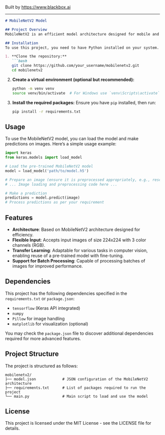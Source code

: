 
Built by https://www.blackbox.ai

---

```markdown
# MobileNetV2 Model

## Project Overview
MobileNetV2 is an efficient model architecture designed for mobile and edge devices to perform image classification tasks. This project includes a MobileNetV2 model implemented using Keras, following the TensorFlow backend framework. The model is optimized for performance while maintaining high accuracy across various tasks in computer vision.

## Installation
To use this project, you need to have Python installed on your system. You can set up a virtual environment for better package management. Follow these steps:

1. **Clone the repository:**
   ```bash
   git clone https://github.com/your_username/mobilenetv2.git
   cd mobilenetv2
   ```

2. **Create a virtual environment (optional but recommended):**
   ```bash
   python -m venv venv
   source venv/bin/activate  # For Windows use `venv\Scripts\activate`
   ```

3. **Install the required packages:**
   Ensure you have `pip` installed, then run:
   ```bash
   pip install -r requirements.txt
   ```

## Usage
To use the MobileNetV2 model, you can load the model and make predictions on images. Here’s a simple usage example:

```python
import keras
from keras.models import load_model

# Load the pre-trained MobileNetV2 model
model = load_model('path/to/model.h5')

# Prepare an image (ensure it is preprocessed appropriately, e.g., rescaled)
# ... Image loading and preprocessing code here ...

# Make a prediction
predictions = model.predict(image)
# Process predictions as per your requirement
```

## Features
- **Architecture**: Based on MobileNetV2 architecture designed for efficiency.
- **Flexible Input**: Accepts input images of size 224x224 with 3 color channels (RGB).
- **Transfer Learning**: Adaptable for various tasks in computer vision, enabling reuse of a pre-trained model with fine-tuning.
- **Support for Batch Processing**: Capable of processing batches of images for improved performance.

## Dependencies
This project has the following dependencies specified in the `requirements.txt` or `package.json`:

- `tensorflow` (Keras API integrated)
- `numpy`
- `Pillow` for image handling
- `matplotlib` for visualization (optional)

You may check the `package.json` file to discover additional dependencies required for more advanced features.

## Project Structure
The project is structured as follows:

```
mobilenetv2/
├── model.json            # JSON configuration of the MobileNetV2 architecture
├── requirements.txt      # List of packages required to run the project
└── main.py               # Main script to load and use the model
```

## License
This project is licensed under the MIT License - see the LICENSE file for details.
```